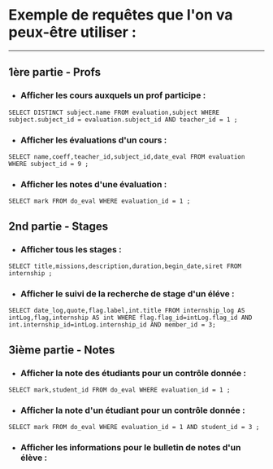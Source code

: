 # Exemple de requêtes que l'on va peux-être utiliser :

---

## 1ère partie - Profs

- ### Afficher les cours auxquels un prof participe :

`SELECT DISTINCT subject.name FROM evaluation,subject WHERE subject.subject_id = evaluation.subject_id AND teacher_id = 1 ;`

- ### Afficher les évaluations d'un cours :

`SELECT name,coeff,teacher_id,subject_id,date_eval FROM evaluation WHERE subject_id = 9 ;`

- ### Afficher les notes d'une évaluation :

`SELECT mark FROM do_eval WHERE evaluation_id = 1 ;`

## 2nd partie - Stages

- ### Afficher tous les stages :

`SELECT title,missions,description,duration,begin_date,siret FROM internship ;`

- ### Afficher le suivi de la recherche de stage d'un éléve :

`SELECT date_log,quote,flag.label,int.title FROM internship_log AS intLog,flag,internship AS int WHERE flag.flag_id=intLog.flag_id AND int.internship_id=intLog.internship_id AND member_id = 3;`

## 3ième partie - Notes

- ### Afficher la note des étudiants pour un contrôle donnée :

`SELECT mark,student_id FROM do_eval WHERE evaluation_id = 1 ;`

- ### Afficher la note d'un étudiant pour un contrôle donnée :

`SELECT mark FROM do_eval WHERE evaluation_id = 1 AND student_id = 3 ;`

- ### Afficher les informations pour le bulletin de notes d'un élève :
